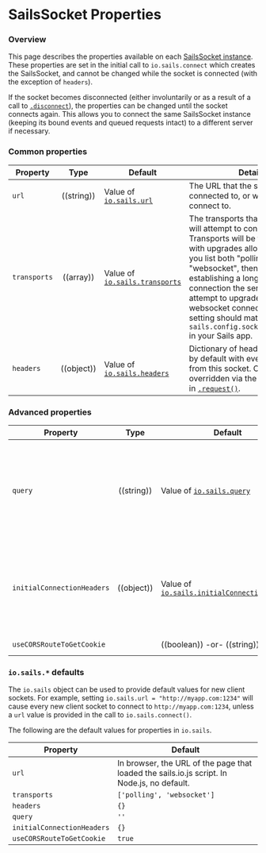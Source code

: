 # SailsSocket Properties

### Overview

This page describes the properties available on each [SailsSocket instance]().  These properties are set in the initial call to `io.sails.connect` which creates the SailsSocket, and cannot be changed while the socket is connected (with the exception of `headers`).

If the socket becomes disconnected (either involuntarily or as a result of a call to [`.disconnect`]()), the properties can be changed until the socket connects again.  This allows you to connect the same SailsSocket instance (keeping its bound events and queued requests intact) to a different server if necessary.

### Common properties

  Property          | Type       | Default   | Details
 ------------------ |:----------:| --------- | -------
 `url`              | ((string)) | Value of [`io.sails.url`]() | The URL that the socket is connected to, or will attempt to connect to.
 `transports`       | ((array))  | Value of [`io.sails.transports`]() | The transports that the socket will attempt to connect using.  Transports will be tried in order, with upgrades allowed: that is, if you list both "polling" and "websocket", then after establishing a long-polling connection the server will attempt to upgrade it to a websocket connection.  This setting should match the value of `sails.config.sockets.transports` in your Sails app.
`headers` | ((object)) | Value of [`io.sails.headers`]() | Dictionary of headers to be sent by default with every request from this socket.  Can be overridden via the `headers` option in [`.request()`]().

### Advanced properties

  Property          | Type       | Default   | Details
 ------------------ |:----------:| --------- | -------
 `query`              | ((string)) | Value of [`io.sails.query`]()    | Query string to use with the initial connection to the server.  In server code, this can be accessed via `req.socket.handshake.query` in controller actions or `socket.handshake.query` in [socket lifecycle callbacks]().  Note that information about the sails.io.js SDK version will be tacked onto whatever query string you specify.
 `initialConnectionHeaders` | ((object)) | Value of [`io.sails.initialConnectionHeaders`]() | _Node.js only--not available in browser._ Dictionary of headers to be sent with the initial connection to the server.  In server code, these can be accessed via `req.socket.handshake.headers` in controller actions or `socket.handshake.headers` in [socket lifecycle callbacks]().
 `useCORSRouteToGetCookie` || ((boolean)) -or- ((string)) | Value of [`io.sails.useCORSRouteToGetCookie`]() | For cross-origin socket connections, use this property to choose a route to send an initial JSONP request (in browser environments) or HTTP request (in Node.js environments) in order to retrieve a cookie, so that a session can be established.  The route should return the string `_sailsIoJSConnect()`, which will allow the connection to continue.  If `useCORSRouteToGetCookie` is `true`, the default `/__getcookie` route on the Sails server will be used.  If it is `false`, no attempt will be made to contact the remote server before continuing the socket connection.

### `io.sails.*` defaults

The `io.sails` object can be used to provide default values for new client sockets.  For example, setting `io.sails.url = "http://myapp.com:1234"` will cause every new client socket to connect to `http://myapp.com:1234`, unless a `url` value is provided in the call to `io.sails.connect()`.

The following are the default values for properties in `io.sails`.

  Property          | Default
  ------------------ | -------
 `url`              | In browser, the URL of the page that loaded the sails.io.js script.  In Node.js, no default.
 `transports`       | `['polling', 'websocket']`
`headers` | `{}`
`query` | `''`
`initialConnectionHeaders` | `{}`
`useCORSRouteToGetCookie` | `true`

<docmeta name="displayName" value="Properties">

